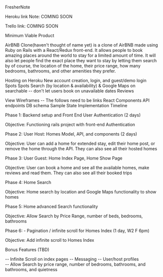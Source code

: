 FresherNote

Heroku link Note: COMING SOON

Trello link: COMING SOON

Minimum Viable Product

AirBNB Clone(haven't thought of name yet) is a clone of AirBNB made using Ruby on Rails with a React/Redux front-end. It allows people to book amazing places around the world
to stay for a limited amount of time. It will also let people find the exact place they want to stay by letting them search by of course, the location of the home, their price range, how many bedrooms, bathrooms, and other amenities they prefer.

 Hosting on Heroku
 New account creation, login, and guest/demo login
 Spots
 Spots Search (by location & availability) & Google Maps on searchable
  -- don't let users book on unavailable dates
 Reviews

View Wireframes -- The follows need to be links
React Components
API endpoints
DB schema
Sample State
Implementation Timeline

Phase 1: Backend setup and Front End User Authentication (2 days)

Objective: Functioning rails project with front-end Authentication

Phase 2: User Host: Homes Model, API, and components (2 days)

Objective: User can add a home for extended stay, edit their home post, or remove the home through the API.
They can also see all their hosted homes

Phase 3: User Guest: Home Index Page, Home Show Page

Objective: User can book a home and see all the available homes, make reviews and read them.
They can also see all their booked trips

Phase 4: Home Search

Objective: Home search by location and Google Maps functionality to show homes

Phase 5: Home advanced Search functionality

Objective: Allow Search by Price Range, number of beds, bedrooms, bathrooms

Phase 6: - Pagination / infinite scroll for Homes Index (1 day, W2 F 6pm)

Objective: Add infinite scroll to Homes Index

Bonus Features (TBD)

  -- Infinite Scroll on index pages
  -- Messaging
  -- User/host profiles  
  -- Allow Search by price range, number of bedrooms, bathrooms, and bathrooms, and quietness
